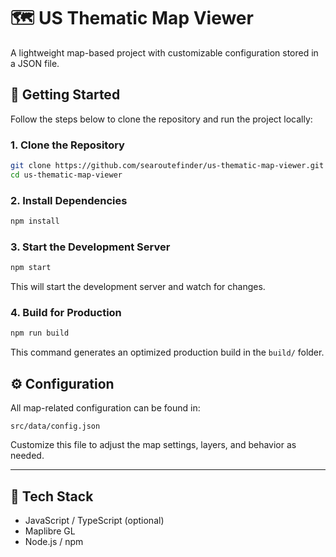 # 🗺️ US Thematic Map Viewer

A lightweight map-based project with customizable configuration stored in a JSON file.

## 🚀 Getting Started

Follow the steps below to clone the repository and run the project locally:

### 1. Clone the Repository

```bash
git clone https://github.com/searoutefinder/us-thematic-map-viewer.git
cd us-thematic-map-viewer
```

### 2. Install Dependencies

```bash
npm install
```

### 3. Start the Development Server

```bash
npm start
```

This will start the development server and watch for changes.

### 4. Build for Production

```bash
npm run build
```

This command generates an optimized production build in the `build/` folder.

## ⚙️ Configuration

All map-related configuration can be found in:

```
src/data/config.json
```

Customize this file to adjust the map settings, layers, and behavior as needed.

---

## 🧩 Tech Stack

- JavaScript / TypeScript (optional)
- Maplibre GL
- Node.js / npm

